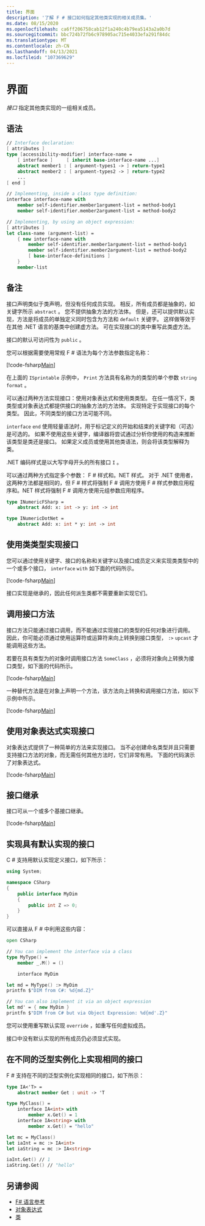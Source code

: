 ```yaml
---
title: 界面
description: '了解 F # 接口如何指定其他类实现的相关成员集。'
ms.date: 08/15/2020
ms.openlocfilehash: ca6ff206758cab12f1a240c4b79ea5143a2a0b7d
ms.sourcegitcommit: bbc724b72fb6c978905ac715e4033efa291f84dc
ms.translationtype: MT
ms.contentlocale: zh-CN
ms.lasthandoff: 04/13/2021
ms.locfileid: "107369629"
---
```

# <a name="interfaces"></a>界面

*接口* 指定其他类实现的一组相关成员。

## <a name="syntax"></a>语法

```fsharp
// Interface declaration:
[ attributes ]
type [accessibility-modifier] interface-name =
    [ interface ]     [ inherit base-interface-name ...]
    abstract member1 : [ argument-types1 -> ] return-type1
    abstract member2 : [ argument-types2 -> ] return-type2
    ...
[ end ]

// Implementing, inside a class type definition:
interface interface-name with
    member self-identifier.member1argument-list = method-body1
    member self-identifier.member2argument-list = method-body2

// Implementing, by using an object expression:
[ attributes ]
let class-name (argument-list) =
    { new interface-name with
        member self-identifier.member1argument-list = method-body1
        member self-identifier.member2argument-list = method-body2
        [ base-interface-definitions ]
    }
    member-list
```

## <a name="remarks"></a>备注

接口声明类似于类声明，但没有任何成员实现。 相反，所有成员都是抽象的，如关键字所示 `abstract` 。 您不提供抽象方法的方法体。 但是，还可以提供默认实现，方法是将成员的单独定义同时包含为方法和 `default` 关键字。 这样做等效于在其他 .NET 语言的基类中创建虚方法。 可在实现接口的类中重写此类虚方法。

接口的默认可访问性为 `public` 。

您可以根据需要使用常规 F # 语法为每个方法参数指定名称：

[!code-fsharp[Main](~/samples/snippets/fsharp/lang-ref-1/snippet24032.fs)]

在上面的 `ISprintable` 示例中， `Print` 方法具有名称为的类型的单个参数 `string` `format` 。

可以通过两种方法实现接口：使用对象表达式和使用类类型。 在任一情况下，类类型或对象表达式都提供接口的抽象方法的方法体。 实现特定于实现接口的每个类型。 因此，不同类型的接口方法可能不同。

`interface` `end` 使用轻量语法时，用于标记定义的开始和结束的关键字和（可选）是可选的。 如果不使用这些关键字，编译器将尝试通过分析你使用的构造来推断该类型是类还是接口。 如果定义成员或使用其他类语法，则会将该类型解释为类。

.NET 编码样式是以大写字母开头的所有接口 `I` 。

可以通过两种方式指定多个参数： F # 样式和。NET 样式。 对于 .NET 使用者，这两种方法都是相同的，但 F # 样式将强制 F # 调用方使用 F # 样式参数应用程序和。NET 样式将强制 F # 调用方使用元组参数应用程序。

```fsharp
type INumericFSharp =
    abstract Add: x: int -> y: int -> int

type INumericDotNet =
    abstract Add: x: int * y: int -> int
```

## <a name="implementing-interfaces-by-using-class-types"></a>使用类类型实现接口

您可以通过使用关键字、接口的名称和关键字以及接口成员定义来实现类类型中的一个或多个接口， `interface` `with` 如下面的代码所示。

[!code-fsharp[Main](~/samples/snippets/fsharp/lang-ref-1/snippet2801.fs)]

接口实现是继承的，因此任何派生类都不需要重新实现它们。

## <a name="calling-interface-methods"></a>调用接口方法

接口方法只能通过接口调用，而不能通过实现接口的类型的任何对象进行调用。 因此，你可能必须通过使用运算符或运算符来向上转换到接口类型， `:>` `upcast` 才能调用这些方法。

若要在具有类型为的对象时调用接口方法 `SomeClass` ，必须将对象向上转换为接口类型，如下面的代码所示。

[!code-fsharp[Main](~/samples/snippets/fsharp/lang-ref-1/snippet2802.fs)]

一种替代方法是在对象上声明一个方法，该方法向上转换和调用接口方法，如以下示例中所示。

[!code-fsharp[Main](~/samples/snippets/fsharp/lang-ref-1/snippet2803.fs)]

## <a name="implementing-interfaces-by-using-object-expressions"></a>使用对象表达式实现接口

对象表达式提供了一种简单的方法来实现接口。 当不必创建命名类型并且只需要支持接口方法的对象，而无需任何其他方法时，它们非常有用。 下面的代码演示了对象表达式。

[!code-fsharp[Main](~/samples/snippets/fsharp/lang-ref-1/snippet2804.fs)]

## <a name="interface-inheritance"></a>接口继承

接口可从一个或多个基接口继承。

[!code-fsharp[Main](~/samples/snippets/fsharp/lang-ref-1/snippet2805.fs)]

## <a name="implementing-interfaces-with-default-implementations"></a>实现具有默认实现的接口

C # 支持用默认实现定义接口，如下所示：

```csharp
using System;

namespace CSharp
{
    public interface MyDim
    {
        public int Z => 0;
    }
}
```

可以直接从 F # 中利用这些内容：

```fsharp
open CSharp

// You can implement the interface via a class
type MyType() =
    member _.M() = ()

    interface MyDim

let md = MyType() :> MyDim
printfn $"DIM from C#: %d{md.Z}"

// You can also implement it via an object expression
let md' = { new MyDim }
printfn $"DIM from C# but via Object Expression: %d{md'.Z}"
```

您可以使用重写默认实现 `override` ，如重写任何虚拟成员。

接口中没有默认实现的所有成员仍必须显式实现。

## <a name="implementing-the-same-interface-at-different-generic-instantiations"></a>在不同的泛型实例化上实现相同的接口

F # 支持在不同的泛型实例化实现相同的接口，如下所示：

```fsharp
type IA<'T> =
    abstract member Get : unit -> 'T

type MyClass() =
    interface IA<int> with
        member x.Get() = 1
    interface IA<string> with
        member x.Get() = "hello"

let mc = MyClass()
let iaInt = mc :> IA<int>
let iaString = mc :> IA<string>

iaInt.Get() // 1
iaString.Get() // "hello"
```

## <a name="see-also"></a>另请参阅

- [F# 语言参考](index.md)
- [对象表达式](object-expressions.md)
- [类](classes.md)
